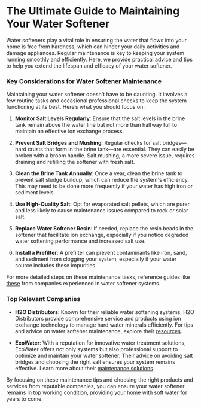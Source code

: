 # The Ultimate Guide to Maintaining Your Water Softener

Water softeners play a vital role in ensuring the water that flows into your home is free from hardness, which can hinder your daily activities and damage appliances. Regular maintenance is key to keeping your system running smoothly and efficiently. Here, we provide practical advice and tips to help you extend the lifespan and efficacy of your water softener.

### Key Considerations for Water Softener Maintenance

Maintaining your water softener doesn't have to be daunting. It involves a few routine tasks and occasional professional checks to keep the system functioning at its best. Here’s what you should focus on:

1. **Monitor Salt Levels Regularly**: Ensure that the salt levels in the brine tank remain above the water line but not more than halfway full to maintain an effective ion exchange process.

2. **Prevent Salt Bridges and Mushing**: Regular checks for salt bridges—hard crusts that form in the brine tank—are essential. They can easily be broken with a broom handle. Salt mushing, a more severe issue, requires draining and refilling the softener with fresh salt.

3. **Clean the Brine Tank Annually**: Once a year, clean the brine tank to prevent salt sludge buildup, which can reduce the system's efficiency. This may need to be done more frequently if your water has high iron or sediment levels.

4. **Use High-Quality Salt**: Opt for evaporated salt pellets, which are purer and less likely to cause maintenance issues compared to rock or solar salt.

5. **Replace Water Softener Resin**: If needed, replace the resin beads in the softener that facilitate ion exchange, especially if you notice degraded water softening performance and increased salt use.

6. **Install a Prefilter**: A prefilter can prevent contaminants like iron, sand, and sediment from clogging your system, especially if your water source includes these impurities.

For more detailed steps on these maintenance tasks, reference guides like [these](/dir/h2o_distributors) from companies experienced in water softener systems.

### Top Relevant Companies

- **H2O Distributors**: Known for their reliable water softening systems, H2O Distributors provide comprehensive service and products using ion exchange technology to manage hard water minerals efficiently. For tips and advice on water softener maintenance, explore their [resources](/dir/h2o_distributors).

- **EcoWater**: With a reputation for innovative water treatment solutions, EcoWater offers not only systems but also professional support to optimize and maintain your water softener. Their advice on avoiding salt bridges and choosing the right salt ensures your system remains effective. Learn more about their [maintenance solutions](/dir/ecowater).

By focusing on these maintenance tips and choosing the right products and services from reputable companies, you can ensure your water softener remains in top working condition, providing your home with soft water for years to come.